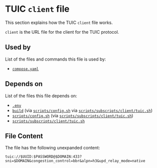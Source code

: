 # TUIC `client` file

This section explains how the TUIC `client` file works.

`client` is the URL file for the client for the TUIC protocol.

## Used by

List of the files and commands this file is used by:

- [`compose.yaml`](../../compose-yaml)

## Depends on 

List of the files this file depends on:

- [`.env`](../../environment)
- [`build`](../../build) (via [`scripts/config.sh`](../../scripts/config-sh) via [`scripts/subscripts/client/tuic.sh`](../../scripts/subscripts/client/tuic-sh))
- [`scripts/config.sh`](../../scripts/config-sh) (via [`scripts/subscripts/client/tuic.sh`](../../scripts/subscripts/client/tuic-sh))
- [`scripts/subscripts/client/tuic.sh`](../../scripts/subscripts/client/tuic-sh)

## File Content

The file has the following unexpanded content:

```url
tuic://$UUID:$PASSWORD@$DOMAIN:433?sni=$DOMAIN&congestion_control=bbr&alpn=h3&upd_relay_mode=native
```